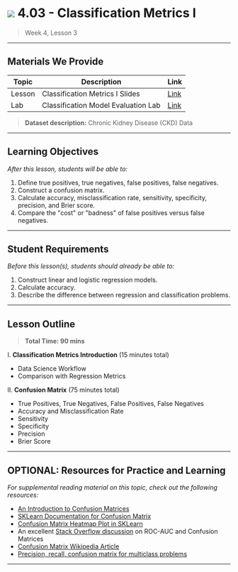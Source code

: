 # ![](https://ga-dash.s3.amazonaws.com/production/assets/logo-9f88ae6c9c3871690e33280fcf557f33.png) 4.03 - Classification Metrics I

> Week 4, Lesson 3

---

## Materials We Provide


| Topic | Description | Link |
| --- | --- | --- |
| Lesson | Classification Metrics I Slides | [Link](./4.03-classification-metrics-i.pdf)|
| Lab | Classification Model Evaluation Lab | [Link](https://git.generalassemb.ly/DSI-US-4/4.02-lab-classification_model_evaluation) |

> **Dataset description:** Chronic Kidney Disease (CKD) Data

---

## Learning Objectives

*After this lesson, students will be able to:*
1. Define true positives, true negatives, false positives, false negatives.
2. Construct a confusion matrix.
3. Calculate accuracy, misclassification rate, sensitivity, specificity, precision, and Brier score.
4. Compare the "cost" or "badness" of false positives versus false negatives.
---

## Student Requirements

*Before this lesson(s), students should already be able to:*

1. Construct linear and logistic regression models.
2. Calculate accuracy.
3. Describe the difference between regression and classification problems.

---

## Lesson Outline

> **Total Time: 90 mins**

I. **Classification Metrics Introduction** (15 minutes total)
- Data Science Workflow
- Comparison with Regression Metrics

II. **Confusion Matrix** (75 minutes total)
- True Positives, True Negatives, False Positives, False Negatives
- Accuracy and Misclassification Rate
- Sensitivity
- Specificity
- Precision
- Brier Score

---

## OPTIONAL: Resources for Practice and Learning

*For supplemental reading material on this topic, check out the following resources:*
- [An Introduction to Confusion Matrices](http://www.dataschool.io/simple-guide-to-confusion-matrix-terminology/)
- [SKLearn Documentation for Confusion Matrix](http://scikit-learn.org/stable/modules/generated/sklearn.metrics.confusion_matrix.html)
- [Confusion Matrix Heatmap Plot in SKLearn](http://scikit-learn.org/stable/auto_examples/model_selection/plot_confusion_matrix.html)
- An excellent [Stack Overflow discussion](https://stats.stackexchange.com/questions/132777/what-does-auc-stand-for-and-what-is-it) on ROC-AUC and Confusion Matrices
- [Confusion Matrix Wikipedia Article](https://en.wikipedia.org/wiki/Confusion_matrix)
- [Precision, recall, confusion matrix for multiclass problems](http://text-analytics101.rxnlp.com/2014/10/computing-precision-and-recall-for.html)
---
